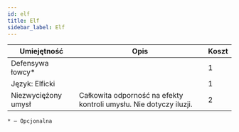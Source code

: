 ```yaml
---
id: elf
title: Elf
sidebar_label: Elf
---
```


| Umiejętność | Opis | Koszt |
|-------------|------|---|
| Defensywa łowcy* || 1 |
| Język: Elficki || 1 |
| Niezwyciężony umysł | Całkowita odporność na efekty kontroli umysłu. Nie dotyczy iluzji. | 2 |

```
* – Opcjonalna
```